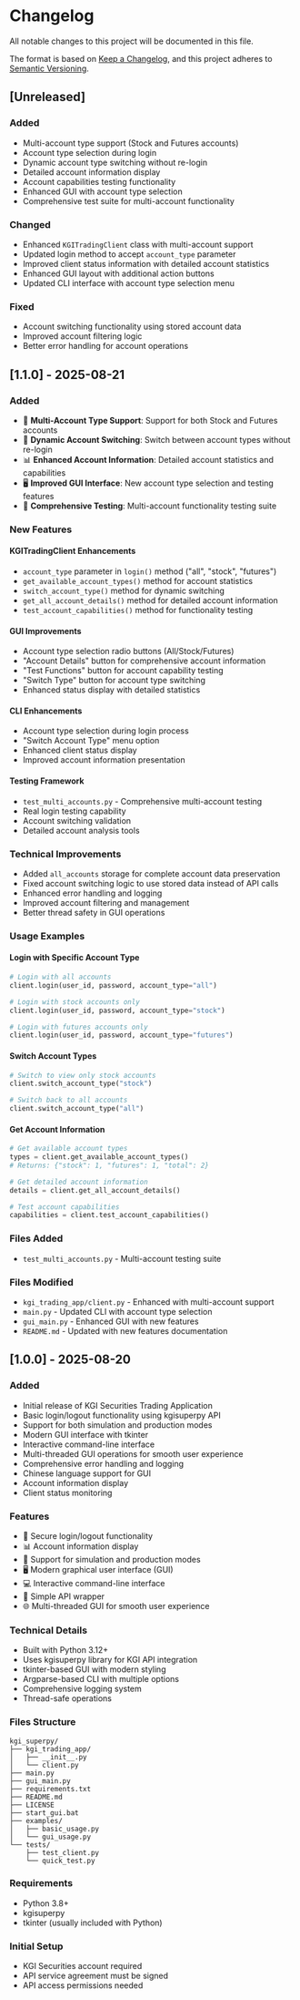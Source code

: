 # Changelog

All notable changes to this project will be documented in this file.

The format is based on [Keep a Changelog](https://keepachangelog.com/en/1.0.0/),
and this project adheres to [Semantic Versioning](https://semver.org/spec/v2.0.0.html).

## [Unreleased]

### Added
- Multi-account type support (Stock and Futures accounts)
- Account type selection during login
- Dynamic account type switching without re-login
- Detailed account information display
- Account capabilities testing functionality
- Enhanced GUI with account type selection
- Comprehensive test suite for multi-account functionality

### Changed
- Enhanced `KGITradingClient` class with multi-account support
- Updated login method to accept `account_type` parameter
- Improved client status information with detailed account statistics
- Enhanced GUI layout with additional action buttons
- Updated CLI interface with account type selection menu

### Fixed
- Account switching functionality using stored account data
- Improved account filtering logic
- Better error handling for account operations

## [1.1.0] - 2025-08-21

### Added
- 🎯 **Multi-Account Type Support**: Support for both Stock and Futures accounts
- 🔄 **Dynamic Account Switching**: Switch between account types without re-login
- 📊 **Enhanced Account Information**: Detailed account statistics and capabilities
- 🖥️ **Improved GUI Interface**: New account type selection and testing features
- 🧪 **Comprehensive Testing**: Multi-account functionality testing suite

### New Features

#### KGITradingClient Enhancements
- `account_type` parameter in `login()` method ("all", "stock", "futures")
- `get_available_account_types()` method for account statistics
- `switch_account_type()` method for dynamic switching
- `get_all_account_details()` method for detailed account information
- `test_account_capabilities()` method for functionality testing

#### GUI Improvements
- Account type selection radio buttons (All/Stock/Futures)
- "Account Details" button for comprehensive account information
- "Test Functions" button for account capability testing
- "Switch Type" button for account type switching
- Enhanced status display with detailed statistics

#### CLI Enhancements
- Account type selection during login process
- "Switch Account Type" menu option
- Enhanced client status display
- Improved account information presentation

#### Testing Framework
- `test_multi_accounts.py` - Comprehensive multi-account testing
- Real login testing capability
- Account switching validation
- Detailed account analysis tools

### Technical Improvements
- Added `all_accounts` storage for complete account data preservation
- Fixed account switching logic to use stored data instead of API calls
- Enhanced error handling and logging
- Improved account filtering and management
- Better thread safety in GUI operations

### Usage Examples

#### Login with Specific Account Type
```python
# Login with all accounts
client.login(user_id, password, account_type="all")

# Login with stock accounts only
client.login(user_id, password, account_type="stock")

# Login with futures accounts only
client.login(user_id, password, account_type="futures")
```

#### Switch Account Types
```python
# Switch to view only stock accounts
client.switch_account_type("stock")

# Switch back to all accounts
client.switch_account_type("all")
```

#### Get Account Information
```python
# Get available account types
types = client.get_available_account_types()
# Returns: {"stock": 1, "futures": 1, "total": 2}

# Get detailed account information
details = client.get_all_account_details()

# Test account capabilities
capabilities = client.test_account_capabilities()
```

### Files Added
- `test_multi_accounts.py` - Multi-account testing suite

### Files Modified
- `kgi_trading_app/client.py` - Enhanced with multi-account support
- `main.py` - Updated CLI with account type selection
- `gui_main.py` - Enhanced GUI with new features
- `README.md` - Updated with new features documentation

## [1.0.0] - 2025-08-20

### Added
- Initial release of KGI Securities Trading Application
- Basic login/logout functionality using kgisuperpy API
- Support for both simulation and production modes
- Modern GUI interface with tkinter
- Interactive command-line interface
- Multi-threaded GUI operations for smooth user experience
- Comprehensive error handling and logging
- Chinese language support for GUI
- Account information display
- Client status monitoring

### Features
- 🔐 Secure login/logout functionality
- 📊 Account information display  
- 🎯 Support for simulation and production modes
- 🖥️ Modern graphical user interface (GUI)
- 💻 Interactive command-line interface
- 📱 Simple API wrapper
- 🌐 Multi-threaded GUI for smooth user experience

### Technical Details
- Built with Python 3.12+
- Uses kgisuperpy library for KGI API integration
- tkinter-based GUI with modern styling
- Argparse-based CLI with multiple options
- Comprehensive logging system
- Thread-safe operations

### Files Structure
```
kgi_superpy/
├── kgi_trading_app/
│   ├── __init__.py
│   └── client.py
├── main.py
├── gui_main.py
├── requirements.txt
├── README.md
├── LICENSE
├── start_gui.bat
├── examples/
│   ├── basic_usage.py
│   └── gui_usage.py
└── tests/
    ├── test_client.py
    └── quick_test.py
```

### Requirements
- Python 3.8+
- kgisuperpy
- tkinter (usually included with Python)

### Initial Setup
- KGI Securities account required
- API service agreement must be signed
- API access permissions needed
